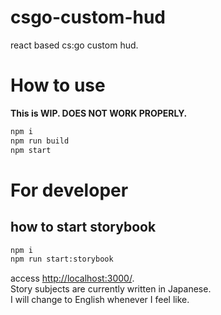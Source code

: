 csgo-custom-hud
=======

react based cs:go custom hud.

# How to use
**This is WIP. DOES NOT WORK PROPERLY.**
```sh
npm i
npm run build
npm start
```
# For developer
## how to start storybook
```sh
npm i
npm run start:storybook
```
access [http://localhost:3000/](http://localhost:3000/).  
Story subjects are currently written in Japanese.  
I will change to English whenever I feel like.  